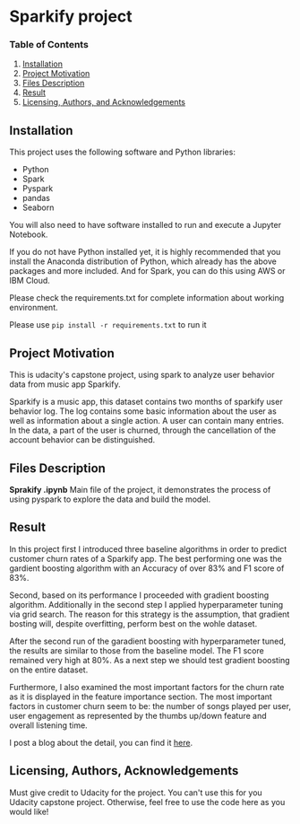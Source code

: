 # Sparkify project

### Table of Contents

1. [Installation](#installation)
2. [Project Motivation](#motivation)
3. [Files Description](#files)
4. [Result](#Result)
5. [Licensing, Authors, and Acknowledgements](#licensing)

## Installation <a name="installation"></a>

This project uses the following software and Python libraries:

- Python
- Spark
- Pyspark
- pandas
- Seaborn

You will also need to have software installed to run and execute a Jupyter Notebook.

If you do not have Python installed yet, it is highly recommended that you install the Anaconda distribution of Python, which already has the above packages and more included. And for Spark, you can do this using AWS or IBM Cloud.

Please check the requirements.txt for complete information about working environment.

Please use `pip install -r requirements.txt` to run it

## Project Motivation<a name="motivation"></a>

This is udacity's capstone project, using spark to analyze user behavior data from music app Sparkify.

Sparkify is a music app, this dataset contains two months of sparkify user behavior log. The log contains some basic information about the user as well as information about a single action. A user can contain many entries. In the data, a part of the user is churned, through the cancellation of the account behavior can be distinguished.

## Files Description<a name="files"></a>

**Sprakify .ipynb** Main file of the project, it demonstrates the process of using pyspark to explore the data and build the model.

## Result

In this project first I introduced three baseline algorithms in order to predict customer churn rates of a Sparkify app. The best performing one was the gardient boosting algorithm with an Accuracy of over 83% and F1 score of 83%.

Second, based on its performance I proceeded with gradient boosting algorithm. Additionally in the second step I applied hyperparameter tuning via grid search. The reason for this strategy is the assumption, that gradient bosting will, despite overfitting, perform best on the wohle dataset.

After the second run of the garadient boosting with hyperparameter tuned, the results are similar to those from the baseline model. The F1 score remained very high at 80%. As a next step we should test gradient boosting on the entire dataset.

Furthermore, I also examined the most important factors for the churn rate as it is displayed in the feature importance section. The most important factors in customer churn seem to be: the number of songs played per user, user engagement as represented by the thumbs up/down feature and overall listening time.

I post a blog about the detail, you can find it [here](https://ibeketov.github.io/DSND_capstone/).

## Licensing, Authors, Acknowledgements<a name="licensing"></a>

Must give credit to Udacity for the project. You can't use this for you Udacity capstone project. Otherwise, feel free to use the code here as you would like! 
